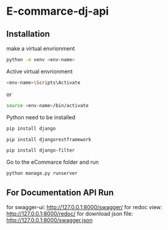 # E-commarce-dj-api

## Installation

make a virtual envrionment 
```bash
python -m venv <env-name>
```
Active virtual envrionment 
```bash
<env-name>\Scripts\Activate  
```
or
```bash
source <env-name>/bin/activate
```

Python need to be installed

```bash
pip install django
```
```bash
pip install djangorestframework
```
```bash
pip install django-filter
```
Go to the eCommarce folder and run

```bash
python manage.py runserver
```

## For Documentation API Run

for swagger-ui: http://127.0.0.1:8000/swagger/ 
for redoc view: http://127.0.0.1:8000/redoc/
for download json file: http://127.0.0.1:8000/swagger.json
